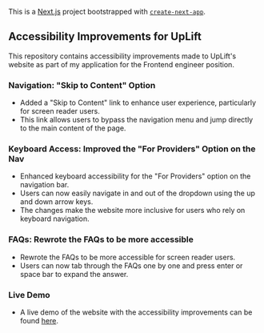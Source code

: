 This is a [Next.js](https://nextjs.org/) project bootstrapped with
[`create-next-app`](https://github.com/vercel/next.js/tree/canary/packages/create-next-app).

## Accessibility Improvements for UpLift

This repository contains accessibility improvements made to UpLift's website as
part of my application for the Frontend engineer position.

### Navigation: "Skip to Content" Option

- Added a "Skip to Content" link to enhance user experience, particularly for
  screen reader users.
- This link allows users to bypass the navigation menu and jump directly to the
  main content of the page.

### Keyboard Access: Improved the "For Providers" Option on the Nav

- Enhanced keyboard accessibility for the "For Providers" option on the
  navigation bar.
- Users can now easily navigate in and out of the dropdown using the up and down
  arrow keys.
- The changes make the website more inclusive for users who rely on keyboard
  navigation.

### FAQs: Rewrote the FAQs to be more accessible

- Rewrote the FAQs to be more accessible for screen reader users.
- Users can now tab through the FAQs one by one and press enter or space bar to
  expand the answer.

### Live Demo

- A live demo of the website with the accessibility improvements can be found
  [here](https://uplift-website.vercel.app/).
